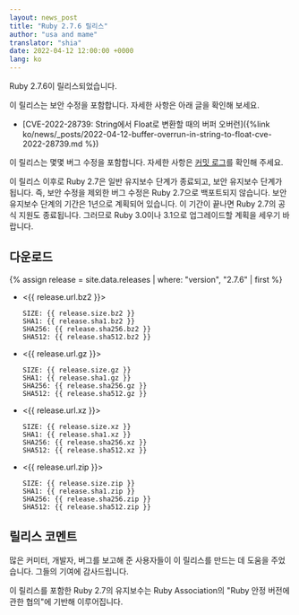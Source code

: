 ```yaml
---
layout: news_post
title: "Ruby 2.7.6 릴리스"
author: "usa and mame"
translator: "shia"
date: 2022-04-12 12:00:00 +0000
lang: ko
---
```


Ruby 2.7.6이 릴리스되었습니다.

이 릴리스는 보안 수정을 포함합니다.
자세한 사항은 아래 글을 확인해 보세요.

* [CVE-2022-28739: String에서 Float로 변환할 때의 버퍼 오버런]({%link ko/news/_posts/2022-04-12-buffer-overrun-in-string-to-float-cve-2022-28739.md %})

이 릴리스는 몇몇 버그 수정을 포함합니다.
자세한 사항은 [커밋 로그](https://github.com/ruby/ruby/compare/v2_7_5...v2_7_6)를 확인해 주세요.

이 릴리스 이후로 Ruby 2.7은 일반 유지보수 단계가 종료되고, 보안 유지보수 단계가 됩니다.
즉, 보안 수정을 제외한 버그 수정은 Ruby 2.7으로 백포트되지 않습니다.
보안 유지보수 단계의 기간은 1년으로 계획되어 있습니다.
이 기간이 끝나면 Ruby 2.7의 공식 지원도 종료됩니다.
그러므로 Ruby 3.0이나 3.1으로 업그레이드할 계획을 세우기 바랍니다.

## 다운로드

{% assign release = site.data.releases | where: "version", "2.7.6" | first %}

* <{{ release.url.bz2 }}>

      SIZE: {{ release.size.bz2 }}
      SHA1: {{ release.sha1.bz2 }}
      SHA256: {{ release.sha256.bz2 }}
      SHA512: {{ release.sha512.bz2 }}

* <{{ release.url.gz }}>

      SIZE: {{ release.size.gz }}
      SHA1: {{ release.sha1.gz }}
      SHA256: {{ release.sha256.gz }}
      SHA512: {{ release.sha512.gz }}

* <{{ release.url.xz }}>

      SIZE: {{ release.size.xz }}
      SHA1: {{ release.sha1.xz }}
      SHA256: {{ release.sha256.xz }}
      SHA512: {{ release.sha512.xz }}

* <{{ release.url.zip }}>

      SIZE: {{ release.size.zip }}
      SHA1: {{ release.sha1.zip }}
      SHA256: {{ release.sha256.zip }}
      SHA512: {{ release.sha512.zip }}

## 릴리스 코멘트

많은 커미터, 개발자, 버그를 보고해 준 사용자들이 이 릴리스를 만드는 데 도움을 주었습니다.
그들의 기여에 감사드립니다.

이 릴리스를 포함한 Ruby 2.7의 유지보수는 Ruby Association의 "Ruby 안정 버전에 관한 협의"에 기반해 이루어집니다.
